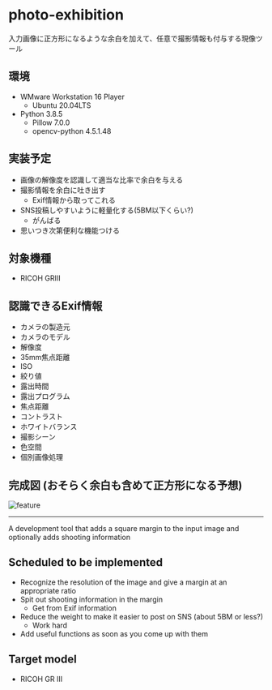 # photo-exhibition

入力画像に正方形になるような余白を加えて、任意で撮影情報も付与する現像ツール

## 環境
- WMware Workstation 16 Player
    - Ubuntu 20.04LTS
- Python 3.8.5
    - Pillow 7.0.0
    - opencv-python 4.5.1.48

## 実装予定
- 画像の解像度を認識して適当な比率で余白を与える
- 撮影情報を余白に吐き出す
    - Exif情報から取ってこれる
- SNS投稿しやすいように軽量化する(5BM以下くらい?)
    - がんばる
- 思いつき次第便利な機能つける

## 対象機種
- RICOH GRIII

## 認識できるExif情報
- カメラの製造元
- カメラのモデル
- 解像度
- 35mm焦点距離
- ISO
- 絞り値
- 露出時間
- 露出プログラム
- 焦点距離
- コントラスト
- ホワイトバランス
- 撮影シーン
- 色空間
- 個別画像処理

## 完成図 (おそらく余白も含めて正方形になる予想)
![feature](https://user-images.githubusercontent.com/12169300/109020279-2e44db00-76fd-11eb-8530-4ba9c4d7f236.jpg)

---

A development tool that adds a square margin to the input image and optionally adds shooting information

## Scheduled to be implemented
- Recognize the resolution of the image and give a margin at an appropriate ratio
- Spit out shooting information in the margin
     - Get from Exif information
- Reduce the weight to make it easier to post on SNS (about 5BM or less?)
     - Work hard
- Add useful functions as soon as you come up with them

## Target model
- RICOH GR III